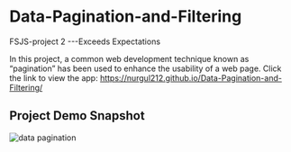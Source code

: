 # Data-Pagination-and-Filtering
FSJS-project 2 ---Exceeds Expectations

In this project, a common web development technique known as “pagination” has been used to enhance the usability of a web page.
Click the link to view the app: 
https://nurgul212.github.io/Data-Pagination-and-Filtering/

## Project Demo Snapshot
![data pagination](https://github.com/nurgul212/learning-git/assets/90399606/74f0a76e-f829-49f1-931b-dcbb21aae65e)

